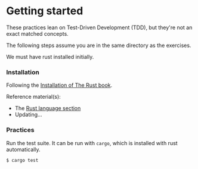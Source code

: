 # Getting started

These practices lean on Test-Driven Development (TDD), but they're not an exact matched concepts.

The following steps assume you are in the same directory as the exercises.

We must have rust installed initially.

### Installation

Following the [Installation of The Rust book](https://doc.rust-lang.org/book/ch01-01-installation.html).

Reference material(s):

- The [Rust language section](https://exercism.io/languages/rust)
- Updating...

### Practices

Run the test suite. It can be run with `cargo`, which is installed with rust automatically.

```
$ cargo test
```

